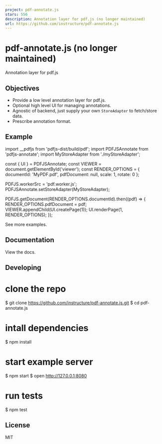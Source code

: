 ```yaml
---
project: pdf-annotate.js
stars: 556
description: Annotation layer for pdf.js (no longer maintained)
url: https://github.com/instructure/pdf-annotate.js
---
```


pdf-annotate.js (no longer maintained)
======================================

Annotation layer for pdf.js

Objectives
----------

-   Provide a low level annotation layer for pdf.js.
-   Optional high level UI for managing annotations.
-   Agnostic of backend, just supply your own `StoreAdapter` to fetch/store data.
-   Prescribe annotation format.

Example
-------

import \_\_pdfjs from 'pdfjs-dist/build/pdf';
import PDFJSAnnotate from 'pdfjs-annotate';
import MyStoreAdapter from './myStoreAdapter';

const { UI } \= PDFJSAnnotate;
const VIEWER \= document.getElementById('viewer');
const RENDER\_OPTIONS \= {
  documentId: 'MyPDF.pdf',
  pdfDocument: null,
  scale: 1,
  rotate: 0
};

PDFJS.workerSrc \= 'pdf.worker.js';
PDFJSAnnotate.setStoreAdapter(MyStoreAdapter);

PDFJS.getDocument(RENDER\_OPTIONS.documentId).then((pdf) \=> {
  RENDER\_OPTIONS.pdfDocument \= pdf;
  VIEWER.appendChild(UI.createPage(1));
  UI.renderPage(1, RENDER\_OPTIONS);
});

See more examples.

Documentation
-------------

View the docs.

Developing
----------

# clone the repo
$ git clone https://github.com/instructure/pdf-annotate.js.git
$ cd pdf-annotate.js

# intall dependencies
$ npm install

# start example server
$ npm start
$ open http://127.0.0.1:8080

# run tests
$ npm test

License
-------

MIT
